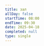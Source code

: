 ```yaml
---
title: зал
allDay: false
startTime: 08:00
endTime: 09:30
date: 2025-04-18
completed: null
type: single
---
```

